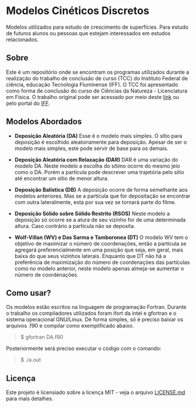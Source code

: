 # Modelos Cinéticos Discretos
Modelos utilizados para estudo de crescimento de superfícies. Para estudo de futuros alunos ou pessoas que estejam interessados em estudos relacionados.

## Sobre
Este é um repositório onde se encontram os programas utilizados durante a realização do trabalho de conclusão de curso (TCC) do Instituto Federal de ciência, educação Tecnologia Fluminense (IFF). O TCC foi apresentado como forma de conclusão do curso de Ciências da Natureza - Licenciatura em Física. O trabalho original pode ser acessado por meio deste [link](http://bd.centro.iff.edu.br/jspui/handle/123456789/1360) ou pelo portal do [IFF](http://portal1.iff.edu.br/nossos-campi/campos-centro).

## Modelos Abordados
- __Deposição Aleatória (DA)__
Esse é o modelo mais simples. O sítio para deposição é escolhido aleatoriamente para deposição. Apesar de ser o modelo mais simples, este pode servir de base para os demais.

- __Deposição Aleatória com Relaxação (DAR)__
DAR é uma variação do modelo DA. Neste modelo a escolha do sítimo ocorre do mesmo jeio como o DA. Porém a partícula pode descrever uma trajetória pelo sítio até encontrar um sítio de menor altura.

- __Deposição Balística (DB)__
A deposição ocorre de forma semelhante aos modelos anteriores. Mas se a partícula que for depositação se encontrar com outra lateralmente, esta por sua vez se tornará parte do filme.

- __Deposição Sólido sobre Sólido Restrito (RSOS)__
Neste modelo a deposição só ocorre se a atura de seu vizinho for de uma determinada altura. Caso contrário a partícula não se deposita.

- __Wolf-Villan (WV) e Das Sarma e Tamboronea (DT)__
O modelo WV tem o objetivo de maximizar o número de coordenações, então a partícula se agregará preferencialmente em uma posição que seja, em geral, mais baixa do que seus vizinhos laterais. Enquanto que DT não há a preferência de maximização do número de coordenações das partículas como no modelo anterior, neste modelo apenas almeja-se aumentar o número de coordenações.

## Como usar?
Os modelos estão escritos na linguagem de programação Fortran. Durante o trabalho os compiladores utilizados foram ifort da intel e gfortran e o sistema operacional GNU/Linux. De forma simples, só é preciso baixar os arquivos .f90 e compilar como exemplificado abaixo.

> $ gfortran DA.f90

Posteriormente será preciso executar o código com o comando:

> $ ./a.out

## Licença
Este projeto é licensiado sobre a licença MIT - veja o arquivo [LICENSE.md](LICENSE.md) para mais detalhes.



























